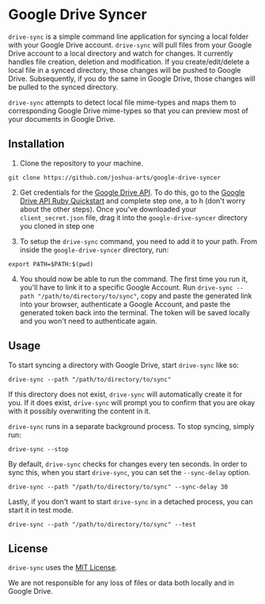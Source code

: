 # Google Drive Syncer

`drive-sync` is a simple command line application for syncing a local folder with your Google Drive account. `drive-sync` will pull files from your Google Drive account to a local directory and watch for changes. It currently handles file creation, deletion and modification. If you create/edit/delete a local file in a synced directory, those changes will be pushed to Google Drive. Subsequently, if you do the same in Google Drive, those changes will be pulled to the synced directory.

`drive-sync` attempts to detect local file mime-types and maps them to corresponding Google Drive mime-types so that you can preview most of your documents in Google Drive.

## Installation

1) Clone the repository to your machine.

~~~
git clone https://github.com/joshua-arts/google-drive-syncer
~~~

2) Get credentials for the [Google Drive API](https://developers.google.com/drive/). To do this, go to the [Google Drive API Ruby Quickstart](https://developers.google.com/drive/v3/web/quickstart/ruby) and complete step one, a to h (don't worry about the other steps). Once you've downloaded your `client_secret.json` file, drag it into the `google-drive-syncer` directory you cloned in step one

3) To setup the `drive-sync` command, you need to add it to your path. From inside the `google-drive-syncer` directory, run:

~~~
export PATH=$PATH:$(pwd)
~~~

4) You should now be able to run the command. The first time you run it, you'll have to link it to a specific Google Account. Run `drive-sync --path "/path/to/directory/to/sync"`, copy and paste the generated link into your browser, authenticate a Google Account, and paste the generated token back into the terminal. The token will be saved locally and you won't need to authenticate again.

## Usage

To start syncing a directory with Google Drive, start `drive-sync` like so:

~~~
drive-sync --path "/path/to/directory/to/sync"
~~~

If this directory does not exist, `drive-sync` will automatically create it for you. If it does exist, `drive-sync` will prompt you to confirm that you are okay with it possibly overwriting the content in it.

`drive-sync` runs in a separate background process. To stop syncing, simply run:

~~~
drive-sync --stop
~~~

By default, `drive-sync` checks for changes every ten seconds. In order to sync this, when you start `drive-sync`, you can set the `--sync-delay` option.

~~~
drive-sync --path "/path/to/directory/to/sync" --sync-delay 30
~~~

Lastly, if you don't want to start `drive-sync` in a detached process, you can start it in test mode.

~~~
drive-sync --path "/path/to/directory/to/sync" --test
~~~

## License

`drive-sync` uses the [MIT License](https://github.com/joshua-arts/google-drive-syncer/blob/master/LICENSE.txt).

We are not responsible for any loss of files or data both locally and in Google Drive.

